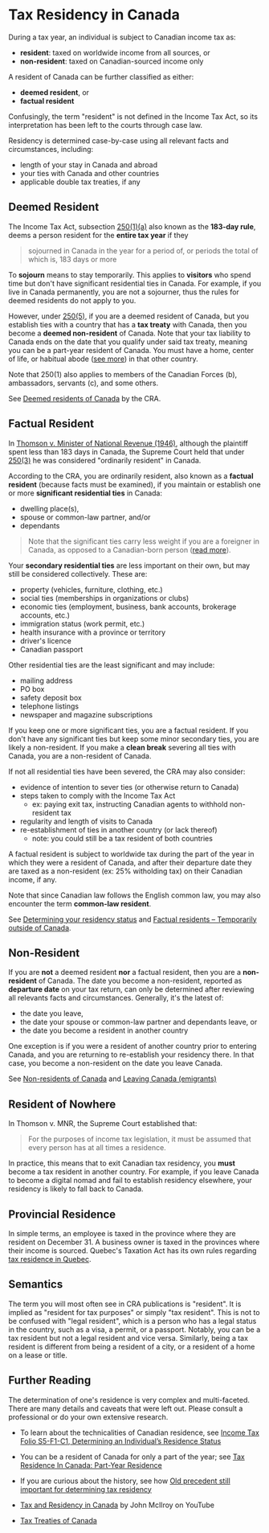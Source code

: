 # Tax Residency in Canada

During a tax year, an individual is subject to Canadian income tax as:

- **resident**: taxed on worldwide income from all sources, or
- **non-resident**: taxed on Canadian-sourced income only

A resident of Canada can be further classified as either:

- **deemed resident**, or
- **factual resident**

Confusingly, the term "resident" is not defined in the Income Tax Act, so its interpretation has been left to the courts through case law.

Residency is determined case-by-case using all relevant facts and circumstances, including:

- length of your stay in Canada and abroad
- your ties with Canada and other countries
- applicable double tax treaties, if any

## Deemed Resident

The Income Tax Act, subsection [250(1)(a)](https://laws-lois.justice.gc.ca/eng/acts/i-3.3/page-206.html#s-250) also known as the **183-day rule**, deems a person resident for the **entire tax year** if they

> sojourned in Canada in the year for a period of, or periods the total of which is, 183 days or more

To **sojourn** means to stay temporarily. This applies to **visitors** who spend time but don't have significant residential ties in Canada. For example, if you live in Canada permanently, you are not a sojourner, thus the rules for deemed residents do not apply to you.

However, under [250(5)](https://laws-lois.justice.gc.ca/eng/acts/i-3.3/page-206.html#318956), if you are a deemed resident of Canada, but you establish ties with a country that has a **tax treaty** with Canada, then you become a **deemed non-resident** of Canada. Note that your tax liability to Canada ends on the date that you qualify under said tax treaty, meaning you can be a part-year resident of Canada. You must have a home, center of life, or habitual abode ([see more](./basics-of-taxation#double-taxation)) in that other country.

Note that 250(1) also applies to members of the Canadian Forces (b), ambassadors, servants (c), and some others.

See [Deemed residents of Canada](https://www.canada.ca/en/revenue-agency/services/tax/international-non-residents/individuals-leaving-entering-canada-non-residents/deemed-residents.html) by the CRA.

## Factual Resident

In [Thomson v. Minister of National Revenue (1946)](https://scc-csc.lexum.com/scc-csc/scc-csc/en/item/2786/index.do), although the plaintiff spent less than 183 days in Canada, the Supreme Court held that under [250(3)](https://laws-lois.justice.gc.ca/eng/acts/i-3.3/page-206.html#318944) he was considered "ordinarily resident" in Canada.

According to the CRA, you are ordinarily resident, also known as a **factual resident** (because facts must be examined), if you maintain or establish one or more **significant residential ties** in Canada:

- dwelling place(s),
- spouse or common-law partner, and/or
- dependants

> Note that the significant ties carry less weight if you are a foreigner in Canada, as opposed to a Canadian-born person ([read more](https://taxpage.com/articles-and-tips/tax-residence-in-canada/)).

Your **secondary residential ties** are less important on their own, but may still be considered collectively. These are:

- property (vehicles, furniture, clothing, etc.)
- social ties (memberships in organizations or clubs)
- economic ties (employment, business, bank accounts, brokerage accounts, etc.)
- immigration status (work permit, etc.)
- health insurance with a province or territory
- driver's licence
- Canadian passport

Other residential ties are the least significant and may include:

- mailing address
- PO box
- safety deposit box
- telephone listings
- newspaper and magazine subscriptions

If you keep one or more significant ties, you are a factual resident. If you don't have any significant ties but keep some minor secondary ties, you are likely a non-resident. If you make a **clean break** severing all ties with Canada, you are a non-resident of Canada.

If not all residential ties have been severed, the CRA may also consider:

- evidence of intention to sever ties (or otherwise return to Canada)
- steps taken to comply with the Income Tax Act
  - ex: paying exit tax, instructing Canadian agents to withhold non-resident tax
- regularity and length of visits to Canada
- re-establishment of ties in another country (or lack thereof)
  - note: you could still be a tax resident of both countries

A factual resident is subject to worldwide tax during the part of the year in which they were a resident of Canada, and after their departure date they are taxed as a non-resident (ex: 25% witholding tax) on their Canadian income, if any.

Note that since Canadian law follows the English common law, you may also encounter the term **common-law resident**.

See [Determining your residency status](https://www.canada.ca/en/revenue-agency/services/tax/international-non-residents/information-been-moved/determining-your-residency-status.html) and [Factual residents – Temporarily outside of Canada](https://www.canada.ca/en/revenue-agency/services/tax/international-non-residents/individuals-leaving-entering-canada-non-residents/factual-residents-temporarily-outside-canada.html).

## Non-Resident

If you are **not** a deemed resident **nor** a factual resident, then you are a **non-resident** of Canada. The date you become a non-resident, reported as **departure date** on your tax return, can only be determined after reviewing all relevants facts and circumstances. Generally, it's the latest of:

- the date you leave,
- the date your spouse or common-law partner and dependants leave, or
- the date you become a resident in another country

One exception is if you were a resident of another country prior to entering Canada, and you are returning to re-establish your residency there. In that case, you become a non-resident on the date you leave Canada.

See [Non-residents of Canada](https://www.canada.ca/en/revenue-agency/services/tax/international-non-residents/individuals-leaving-entering-canada-non-residents/non-residents-canada.html) and [Leaving Canada (emigrants)](https://www.canada.ca/en/revenue-agency/services/tax/international-non-residents/individuals-leaving-entering-canada-non-residents/leaving-canada-emigrants.html)

## Resident of Nowhere

In Thomson v. MNR, the Supreme Court established that:

> For the purposes of income tax legislation, it must be assumed that every person has at all times a residence.

In practice, this means that to exit Canadian tax residency, you **must** become a tax resident in another country. For example, if you leave Canada to become a digital nomad and fail to establish residency elsewhere, your residency is likely to fall back to Canada.

## Provincial Residence

In simple terms, an employee is taxed in the province where they are resident on December 31. A business owner is taxed in the provinces where their income is sourced. Quebec's Taxation Act has its own rules regarding [tax residence in Quebec](https://www.revenuquebec.ca/en/citizens/your-situation/residence-status-and-income-tax/).

## Semantics

The term you will most often see in CRA publications is "resident". It is implied as "resident for tax purposes" or simply "tax resident". This is not to be confused with "legal resident", which is a person who has a legal status in the country, such as a visa, a permit, or a passport. Notably, you can be a tax resident but not a legal resident and vice versa. Similarly, being a tax resident is different from being a resident of a city, or a resident of a home on a lease or title.

## Further Reading

The determination of one's residence is very complex and multi-faceted. There are many details and caveats that were left out. Please consult a professional or do your own extensive research.

- To learn about the technicalities of Canadian residence, see [Income Tax Folio S5-F1-C1, Determining an Individual’s Residence Status](https://www.canada.ca/en/revenue-agency/services/tax/technical-information/income-tax/income-tax-folios-index/series-5-international-residency/folio-1-residency/income-tax-folio-s5-f1-c1-determining-individual-s-residence-status.html)

- You can be a resident of Canada for only a part of the year; see [Tax Residence In Canada: Part-Year Residence](https://taxpage.com/articles-and-tips/part-year-residence/)

- If you are curious about the history, see how [Old precedent still important for determining tax residency](https://www.hcbtax.com/2021/02/08/old-precedent-still-important-for-determining-taxresidency/)

- [Tax and Residency in Canada](https://youtu.be/rRC6pit7OZY) by John McIlroy on YouTube

- [Tax Treaties of Canada](https://www.canada.ca/en/department-finance/programs/tax-policy/tax-treaties.html)
